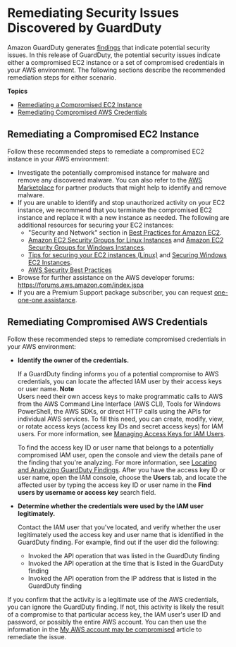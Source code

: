 # Remediating Security Issues Discovered by GuardDuty<a name="guardduty_remediate"></a>

Amazon GuardDuty generates [findings](guardduty_findings.md) that indicate potential security issues\. In this release of GuardDuty, the potential security issues indicate either a compromised EC2 instance or a set of compromised credentials in your AWS environment\. The following sections describe the recommended remediation steps for either scenario\.

**Topics**
+ [Remediating a Compromised EC2 Instance](#compromised-ec2)
+ [Remediating Compromised AWS Credentials](#compromised-creds)

## Remediating a Compromised EC2 Instance<a name="compromised-ec2"></a>

Follow these recommended steps to remediate a compromised EC2 instance in your AWS environment:
+ Investigate the potentially compromised instance for malware and remove any discovered malware\. You can also refer to the [AWS Marketplace](https://aws.amazon.com/marketplace) for partner products that might help to identify and remove malware\.
+ If you are unable to identify and stop unauthorized activity on your EC2 instance, we recommend that you terminate the compromised EC2 instance and replace it with a new instance as needed\. The following are additional resources for securing your EC2 instances:
  + "Security and Network" section in [Best Practices for Amazon EC2](http://docs.aws.amazon.com/AWSEC2/latest/UserGuide/ec2-best-practices.html)\.
  + [Amazon EC2 Security Groups for Linux Instances](https://docs.aws.amazon.com/AWSEC2/latest/UserGuide/using-network-security.html) and [Amazon EC2 Security Groups for Windows Instances](https://docs.aws.amazon.com/AWSEC2/latest/WindowsGuide/using-network-security.html)\.
  + [Tips for securing your EC2 instances \(Linux\)](https://aws.amazon.com/articles/tips-for-securing-your-ec2-instance/) and [Securing Windows EC2 Instances](https://aws.amazon.com/answers/security/aws-securing-windows-instances/)\.
  + [AWS Security Best Practices](https://d0.awsstatic.com/whitepapers/Security/AWS_Security_Best_Practices.pdf)
+ Browse for further assistance on the AWS developer forums: [https://forums\.aws\.amazon\.com/index\.jspa](https://forums.aws.amazon.com/index.jspa) 
+ If you are a Premium Support package subscriber, you can request [one\-one\-one assistance](https://console.aws.amazon.com/support/home#/case/create?issueType=technical)\. 

## Remediating Compromised AWS Credentials<a name="compromised-creds"></a>

Follow these recommended steps to remediate compromised credentials in your AWS environment:
+ **Identify the owner of the credentials\.**

  If a GuardDuty finding informs you of a potential compromise to AWS credentials, you can locate the affected IAM user by their access keys or user name\.
**Note**  
Users need their own access keys to make programmatic calls to AWS from the AWS Command Line Interface \(AWS CLI\), Tools for Windows PowerShell, the AWS SDKs, or direct HTTP calls using the APIs for individual AWS services\. To fill this need, you can create, modify, view, or rotate access keys \(access key IDs and secret access keys\) for IAM users\. For more information, see [Managing Access Keys for IAM Users](http://docs.aws.amazon.com/IAM/latest/UserGuide/id_credentials_access-keys.html)\.

  To find the access key ID or user name that belongs to a potentially compromised IAM user, open the console and view the details pane of the finding that you're analyzing\. For more information, see [Locating and Analyzing GuardDuty Findings](guardduty_findings.md#guardduty_working-with-findings)\. After you have the access key ID or user name, open the IAM console, choose the **Users** tab, and locate the affected user by typing the access key ID or user name in the **Find users by username or access key** search field\. 
+ **Determine whether the credentials were used by the IAM user legitimately\.**

  Contact the IAM user that you've located, and verify whether the user legitimately used the access key and user name that is identified in the GuardDuty finding\. For example, find out if the user did the following:
  + Invoked the API operation that was listed in the GuardDuty finding
  + Invoked the API operation at the time that is listed in the GuardDuty finding
  + Invoked the API operation from the IP address that is listed in the GuardDuty finding

If you confirm that the activity is a legitimate use of the AWS credentials, you can ignore the GuardDuty finding\. If not, this activity is likely the result of a compromise to that particular access key, the IAM user's user ID and password, or possibly the entire AWS account\. You can then use the information in the [My AWS account may be compromised](https://aws.amazon.com/premiumsupport/knowledge-center/potential-account-compromise/) article to remediate the issue\.